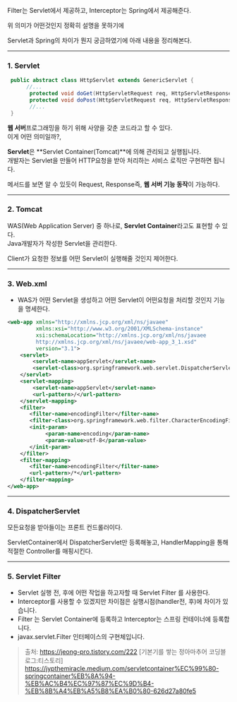 Filter는 Servlet에서 제공하고, Interceptor는 Spring에서 제공해준다.

위 의미가 어떤것인지 정확히 설명을 못하기에

Servlet과 Spring의 차이가 뭔지 궁금하였기에 아래 내용을 정리해본다.

--------

### 1. Servlet

```java
 public abstract class HttpServlet extends GenericServlet {
      //...
       protected void doGet(HttpServletRequest req, HttpServletResponse resp){...}
       protected void doPost(HttpServletRequest req, HttpServletResponse resp){...}
       //...
 }
```

**웹 서버**프로그래밍을 하기 위해 사양을 갖춘 코드라고 할 수 있다.<br>이게 어떤 의미일까?, 

**Servlet**은 **Servlet Container(Tomcat)**에 의해 관리되고 실행됩니다.<br>개발자는 Servlet을 만들어 HTTP요청을 받아 처리하는 서비스 로직만 구현하면 됩니다.

메서드를 보면 알 수 있듯이 Request, Response즉, **웹 서버 기능 동작**이 가능하다.

------

### 2. Tomcat

WAS(Web Application Server) 중 하나로, **Servlet Container**라고도 표현할 수 있다.<br>Java개발자가 작성한 Servlet을 관리한다.

Client가 요청한 정보를 어떤 Servlet이 실행해줄 것인지 제어한다.

----------------

### 3. Web.xml

- WAS가 어떤 Servlet을 생성하고 어떤 Servlet이 어떤요청을 처리할 것인지 기능을 명세한다.

```xml
<web-app xmlns="http://xmlns.jcp.org/xml/ns/javaee"
         xmlns:xsi="http://www.w3.org/2001/XMLSchema-instance"
         xsi:schemaLocation="http://xmlns.jcp.org/xml/ns/javaee
         http://xmlns.jcp.org/xml/ns/javaee/web-app_3_1.xsd"
         version="3.1">
    <servlet> 
        <servlet-name>appServlet</servlet-name> 
        <servlet-class>org.springframework.web.servlet.DispatcherServlet</servlet-class>
    </servlet> 
    <servlet-mapping>
        <servlet-name>appServlet</servlet-name>
        <url-pattern>/</url-pattern>
    </servlet-mapping>
    <filter>
       <filter-name>encodingFilter</filter-name>
       <filter-class>org.springframework.web.filter.CharacterEncodingFilter</filter-class>
       <init-param>
            <param-name>encoding</param-name>
            <param-value>utf-8</param-value>
       </init-param>   
    </filter>
    <filter-mapping>
       <filter-name>encodingFilter</filter-name>
       <url-pattern>/*</url-pattern>
    </filter-mapping>
</web-app>
```

--------

### 4. DispatcherServlet

모든요청을 받아들이는 프론트 컨드롤러이다.

ServletContainer에서 DispatcherServlet만 등록해놓고, HandlerMapping을 통해 적절한 Controller를 매핑시킨다.

----------

### 5. Servlet Filter

- Servlet 실행 전, 후에 어떤 작업을 하고자할 때 Servlet Filter 를 사용한다.
- Interceptor를 사용할 수 있겠지만 차이점은 실행시점(handler전, 후)에 차이가 있습니다.
- Filter 는 Servlet Container에 등록하고 Interceptor는 스프링 컨테이너에 등록합니다.
- javax.servlet.Filter 인터페이스의 구현체입니다.



> 출처: https://jeong-pro.tistory.com/222 [기본기를 쌓는 정아마추어 코딩블로그:티스토리]
> https://jypthemiracle.medium.com/servletcontainer%EC%99%80-springcontainer%EB%8A%94-%EB%AC%B4%EC%97%87%EC%9D%B4-%EB%8B%A4%EB%A5%B8%EA%B0%80-626d27a80fe5
